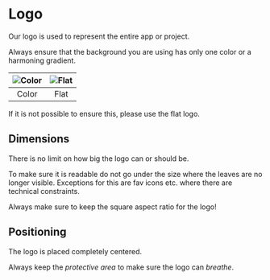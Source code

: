 # Logo

Our logo is used to represent the entire app or project.

Always ensure that the background you are using has only one color or a harmoning gradient.

| ![Color](https://design.thymesave.app/logo/color/ThymeSaveLogo.svg)  | ![Flat](https://design.thymesave.app/logo/flat/ThymeSaveLogo.svg)  |
|:--------------------------------------------------------------------:|:------------------------------------------------------------------:|
|                                Color                                 |                                Flat                                |

If it is not possible to ensure this, please use the flat logo.

## Dimensions

There is no limit on how big the logo can or should be.

To make sure it is readable do not go under the size where the leaves are no longer visible. Exceptions for this are fav
icons etc. where there are technical constraints.

Always make sure to keep the square aspect ratio for the logo!

## Positioning

The logo is placed completely centered.

Always keep the _protective area_ to make sure the logo can _breathe_.
